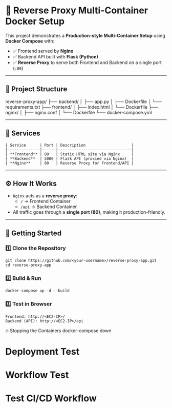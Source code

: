 # 🚀 Reverse Proxy Multi-Container Docker Setup

This project demonstrates a **Production-style Multi-Container Setup** using **Docker Compose** with:
- ✅ Frontend served by **Nginx**
- ✅ Backend API built with **Flask (Python)**
- ✅ **Reverse Proxy** to serve both Frontend and Backend on a single port (`:80`)

---

## 📂 Project Structure
reverse-proxy-app/
├── backend/
│ ├── app.py
│ ├── Dockerfile
│ └── requirements.txt
├── frontend/
│ ├── index.html
│ └── Dockerfile
├── nginx/
│ ├── nginx.conf
│ └── Dockerfile
└── docker-compose.yml

---

## 🔹 Services
	| Service      | Port | Description                    |
	|--------------|------|--------------------------------|
	| **Frontend** | 80   | Static HTML site via Nginx     |
	| **Backend**  | 5000 | Flask API (proxied via Nginx)  |
	| **Nginx**    | 80   | Reverse Proxy for Frontend/API |

---

## ⚙️ How It Works
- `Nginx` acts as a **reverse proxy**:
  - `/` → Frontend Container
  - `/api` → Backend Container
- All traffic goes through a **single port (80)**, making it production-friendly.

---

## 🚀 Getting Started

### 1️⃣  Clone the Repository
	git clone https://github.com/<your-username>/reverse-proxy-app.git
	cd reverse-proxy-app

### 2️⃣  Build & Run
	docker-compose up -d --build

### 3️⃣  Test in Browser
	Frontend: http://<EC2-IP>/
	Backend (API): http://<EC2-IP>/api

🔥 Stopping the Containers
	docker-compose down

# Deployment Test
# Workflow Test
# Test CI/CD Workflow
